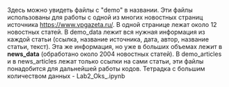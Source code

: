 Здесь можно увидеть файлы с "demo" в названии. Эти файлы использованы для работы с одной из многих новостных страниц источника https://www.vpgazeta.ru/. В одной странице лежат около 12 новостных статей.
В demo_data лежит вся нужная информация из каждой статьи (ссылка, название источника, дата, автор, название статьи, текст). Эта же информация, но уже в больших объемах лежит в **news_data** (обработано около 2004 новостных статей). В demo_articles и в news_articles лежат только ссылки на сами статьи, эти файлы понадобится для дальнейшей работы кодов. Тетрадка с большим количеством данных - Lab2_Oks_.ipynb
